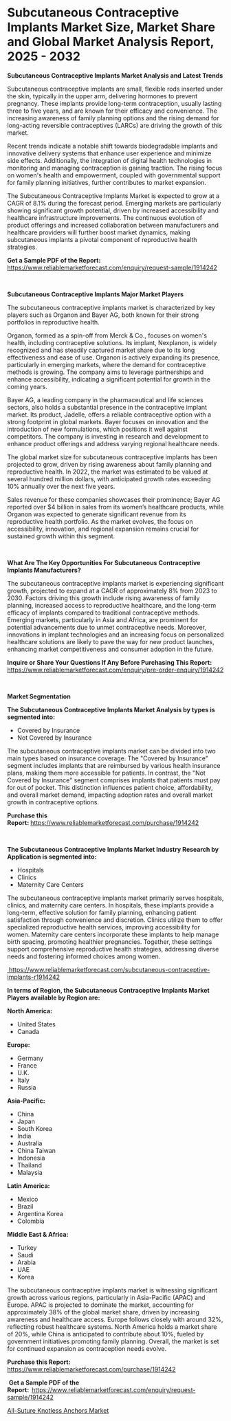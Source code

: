 <p><h1>Subcutaneous Contraceptive Implants Market Size, Market Share and Global Market Analysis Report, 2025 - 2032</h1></p><p><strong>Subcutaneous Contraceptive Implants Market Analysis and Latest Trends</strong></p>
<p><p>Subcutaneous contraceptive implants are small, flexible rods inserted under the skin, typically in the upper arm, delivering hormones to prevent pregnancy. These implants provide long-term contraception, usually lasting three to five years, and are known for their efficacy and convenience. The increasing awareness of family planning options and the rising demand for long-acting reversible contraceptives (LARCs) are driving the growth of this market.</p><p>Recent trends indicate a notable shift towards biodegradable implants and innovative delivery systems that enhance user experience and minimize side effects. Additionally, the integration of digital health technologies in monitoring and managing contraception is gaining traction. The rising focus on women's health and empowerment, coupled with governmental support for family planning initiatives, further contributes to market expansion.</p><p>The Subcutaneous Contraceptive Implants Market is expected to grow at a CAGR of 8.1% during the forecast period. Emerging markets are particularly showing significant growth potential, driven by increased accessibility and healthcare infrastructure improvements. The continuous evolution of product offerings and increased collaboration between manufacturers and healthcare providers will further boost market dynamics, making subcutaneous implants a pivotal component of reproductive health strategies.</p></p>
<p><strong>Get a Sample PDF of the Report:&nbsp;</strong> <a href="https://www.reliablemarketforecast.com/enquiry/request-sample/1914242?utm_campaign=2333&utm_medium=2&utm_source=Github&utm_content=ia&utm_term=05032025&utm_id=subcutaneous-contraceptive-implants">https://www.reliablemarketforecast.com/enquiry/request-sample/1914242</a></p>
<p>&nbsp;</p>
<p><strong>Subcutaneous Contraceptive Implants Major Market Players</strong></p>
<p><p>The subcutaneous contraceptive implants market is characterized by key players such as Organon and Bayer AG, both known for their strong portfolios in reproductive health.</p><p>Organon, formed as a spin-off from Merck & Co., focuses on women's health, including contraceptive solutions. Its implant, Nexplanon, is widely recognized and has steadily captured market share due to its long effectiveness and ease of use. Organon is actively expanding its presence, particularly in emerging markets, where the demand for contraceptive methods is growing. The company aims to leverage partnerships and enhance accessibility, indicating a significant potential for growth in the coming years.</p><p>Bayer AG, a leading company in the pharmaceutical and life sciences sectors, also holds a substantial presence in the contraceptive implant market. Its product, Jadelle, offers a reliable contraceptive option with a strong footprint in global markets. Bayer focuses on innovation and the introduction of new formulations, which positions it well against competitors. The company is investing in research and development to enhance product offerings and address varying regional healthcare needs.</p><p>The global market size for subcutaneous contraceptive implants has been projected to grow, driven by rising awareness about family planning and reproductive health. In 2022, the market was estimated to be valued at several hundred million dollars, with anticipated growth rates exceeding 10% annually over the next five years.</p><p>Sales revenue for these companies showcases their prominence; Bayer AG reported over $4 billion in sales from its women’s healthcare products, while Organon was expected to generate significant revenue from its reproductive health portfolio. As the market evolves, the focus on accessibility, innovation, and regional expansion remains crucial for sustained growth within this segment.</p></p>
<p>&nbsp;</p>
<p><strong>What Are The Key Opportunities For Subcutaneous Contraceptive Implants Manufacturers?</strong></p>
<p><p>The subcutaneous contraceptive implants market is experiencing significant growth, projected to expand at a CAGR of approximately 8% from 2023 to 2030. Factors driving this growth include rising awareness of family planning, increased access to reproductive healthcare, and the long-term efficacy of implants compared to traditional contraceptive methods. Emerging markets, particularly in Asia and Africa, are prominent for potential advancements due to unmet contraceptive needs. Moreover, innovations in implant technologies and an increasing focus on personalized healthcare solutions are likely to pave the way for new product launches, enhancing market competitiveness and consumer adoption in the future.</p></p>
<p><strong>Inquire or Share Your Questions If Any Before Purchasing This Report:</strong> <a href="https://www.reliablemarketforecast.com/enquiry/pre-order-enquiry/1914242?utm_campaign=2333&utm_medium=2&utm_source=Github&utm_content=ia&utm_term=05032025&utm_id=subcutaneous-contraceptive-implants">https://www.reliablemarketforecast.com/enquiry/pre-order-enquiry/1914242</a></p>
<p>&nbsp;</p>
<p><strong>Market Segmentation</strong></p>
<p><strong>The Subcutaneous Contraceptive Implants Market Analysis by types is segmented into:</strong></p>
<p><ul><li>Covered by Insurance</li><li>Not Covered by Insurance</li></ul></p>
<p><p>The subcutaneous contraceptive implants market can be divided into two main types based on insurance coverage. The "Covered by Insurance" segment includes implants that are reimbursed by various health insurance plans, making them more accessible for patients. In contrast, the "Not Covered by Insurance" segment comprises implants that patients must pay for out of pocket. This distinction influences patient choice, affordability, and overall market demand, impacting adoption rates and overall market growth in contraceptive options.</p></p>
<p><strong>Purchase this Report:&nbsp;</strong><a href="https://www.reliablemarketforecast.com/purchase/1914242?utm_campaign=2333&utm_medium=2&utm_source=Github&utm_content=ia&utm_term=05032025&utm_id=subcutaneous-contraceptive-implants">https://www.reliablemarketforecast.com/purchase/1914242</a></p>
<p>&nbsp;</p>
<p><strong>The Subcutaneous Contraceptive Implants Market Industry Research by Application is segmented into:</strong></p>
<p><ul><li>Hospitals</li><li>Clinics</li><li>Maternity Care Centers</li></ul></p>
<p><p>The subcutaneous contraceptive implants market primarily serves hospitals, clinics, and maternity care centers. In hospitals, these implants provide a long-term, effective solution for family planning, enhancing patient satisfaction through convenience and discretion. Clinics utilize them to offer specialized reproductive health services, improving accessibility for women. Maternity care centers incorporate these implants to help manage birth spacing, promoting healthier pregnancies. Together, these settings support comprehensive reproductive health strategies, addressing diverse needs and fostering informed choices among women.</p></p>
<p><a href="https://www.reliablemarketforecast.com/subcutaneous-contraceptive-implants-r1914242?utm_campaign=2333&utm_medium=2&utm_source=Github&utm_content=ia&utm_term=05032025&utm_id=subcutaneous-contraceptive-implants">&nbsp;https://www.reliablemarketforecast.com/subcutaneous-contraceptive-implants-r1914242</a></p>
<p><strong>In terms of Region, the Subcutaneous Contraceptive Implants Market Players available by Region are:</strong></p>
<p>
    <p> <strong> North America: </strong>
        <ul>
            <li>United States</li>
            <li>Canada</li>
        </ul>
        </p> 
    <p> <strong> Europe: </strong>
        <ul>
            <li>Germany</li>
            <li>France</li>
            <li>U.K.</li>
            <li>Italy</li>
            <li>Russia</li>
        </ul>
        </p> 
    <p> <strong> Asia-Pacific: </strong>
        <ul>
            <li>China</li>
            <li>Japan</li>
            <li>South Korea</li>
            <li>India</li>
            <li>Australia</li>
            <li>China Taiwan</li>
            <li>Indonesia</li>
            <li>Thailand</li>
            <li>Malaysia</li>
        </ul>
        </p> 
    <p> <strong> Latin America: </strong>
        <ul>
            <li>Mexico</li>
            <li>Brazil</li>
            <li>Argentina Korea</li>
            <li>Colombia</li>
        </ul>
        </p> 
    <p> <strong> Middle East & Africa: </strong>
        <ul>
            <li>Turkey</li>
            <li>Saudi</li>
            <li>Arabia</li>
            <li>UAE</li>
            <li>Korea</li>
        </ul>
    </p>
    </p>
<p><p>The subcutaneous contraceptive implants market is witnessing significant growth across various regions, particularly in Asia-Pacific (APAC) and Europe. APAC is projected to dominate the market, accounting for approximately 38% of the global market share, driven by increasing awareness and healthcare access. Europe follows closely with around 32%, reflecting robust healthcare systems. North America holds a market share of 20%, while China is anticipated to contribute about 10%, fueled by government initiatives promoting family planning. Overall, the market is set for continued expansion as contraception needs evolve.</p></p>
<p><strong>Purchase this Report: </strong><a href="https://www.reliablemarketforecast.com/purchase/1914242?utm_campaign=2333&utm_medium=2&utm_source=Github&utm_content=ia&utm_term=05032025&utm_id=subcutaneous-contraceptive-implants">https://www.reliablemarketforecast.com/purchase/1914242</a></p>
<p>&nbsp;<strong>Get a Sample PDF of the Report:&nbsp;&nbsp;</strong><a href="https://www.reliablemarketforecast.com/enquiry/request-sample/1914242?utm_campaign=2333&utm_medium=2&utm_source=Github&utm_content=ia&utm_term=05032025&utm_id=subcutaneous-contraceptive-implants">https://www.reliablemarketforecast.com/enquiry/request-sample/1914242</a></p>
<p><strong></strong></p>
<p><p><a href="https://github.com/GenaGaines34/Market-Research-Report-List-1/blob/main/all-suture-knotless-anchors-market.md?utm_campaign=2333&utm_medium=2&utm_source=Github&utm_content=ia&utm_term=05032025&utm_id=subcutaneous-contraceptive-implants">All-Suture Knotless Anchors Market</a></p></p>